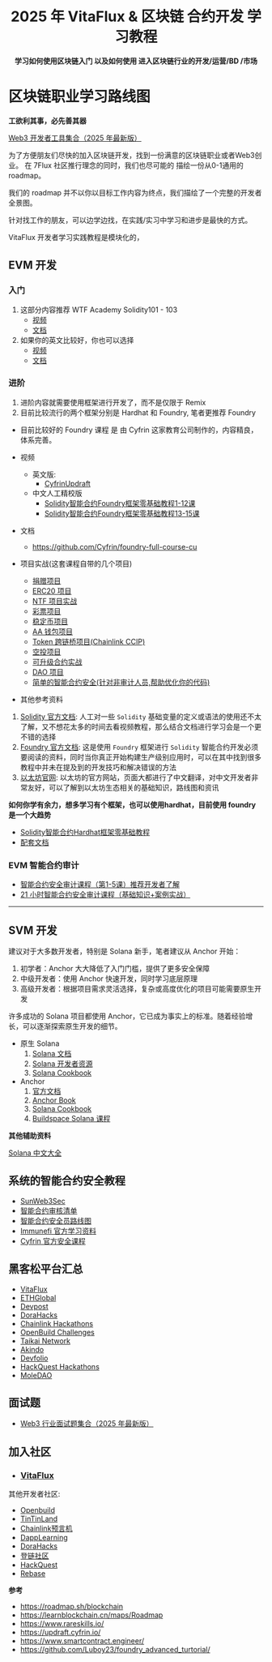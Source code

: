 <h1 align="center"> 2025 年 VitaFlux & 区块链 合约开发 学习教程 <br></h1>
<p align="center"><strong>学习如何使用区块链入门 以及如何使用 进入区块链行业的开发/运营/BD /市场</strong>
</p>

# 区块链职业学习路线图

**工欲利其事，必先善其器**

[Web3 开发者工具集合（2025 年最新版）](https://github.com/sevenflux/awesome-devtool)

为了方便朋友们尽快的加入区块链开发，找到一份满意的区块链职业或者Web3创业。
在 7Flux 社区推行理念的同时，我们也尽可能的 描绘一份从0-1通用的 roadmap。

我们的 roadmap 并不以你以目标工作内容为终点，我们描绘了一个完整的开发者全景图。

针对找工作的朋友，可以边学边找，在实践/实习中学习和进步是最快的方式。

VitaFlux 开发者学习实践教程是模块化的，


## EVM 开发

### 入门
  1. 这部分内容推荐 WTF Academy Solidity101 - 103
     - [视频](https://space.bilibili.com/615957867/channel/collectiondetail?sid=1067760 )
     - [文档](https://www.wtf.academy/zh/course/solidity101)
  2. 如果你的英文比较好，你也可以选择 
     - [视频](https://www.youtube.com/@smartcontractprogrammer/)
     - [文档](https://www.smartcontract.engineer/)
  
### 进阶
  1. 进阶内容就需要使用框架进行开发了，而不是仅限于 Remix
  2. 目前比较流行的两个框架分别是 Hardhat 和 Foundry, 笔者更推荐 Foundry

  - 目前比较好的 Foundry 课程 是 由 Cyfrin 这家教育公司制作的，内容精良，体系完善。
  
  - 视频
    - 英文版:
      - [CyfrinUpdraft](https://updraft.cyfrin.io/)
    - 中文人工精校版
      - [Solidity智能合约Foundry框架零基础教程1-12课](https://www.bilibili.com/video/BV13a4y1F7V3/?spm_id_from=333.1387.search.video_card.click)
      - [Solidity智能合约Foundry框架零基础教程13-15课](https://www.bilibili.com/video/BV1u8411k7Z7/?spm_id_from=333.788.recommend_more_video.0)
  - 文档
    - https://github.com/Cyfrin/foundry-full-course-cu

  - 项目实战(这套课程自带的几个项目)
    - [捐赠项目](https://github.com/Cyfrin/foundry-full-course-cu?tab=readme-ov-file#foundry-fundamentals-section-2-foundry-fund-me)
    - [ERC20 项目](https://github.com/Cyfrin/foundry-full-course-cu?tab=readme-ov-file#advanced-foundry-section-1-foundry-erc20s)
    - [NTF 项目实战](https://github.com/Cyfrin/foundry-full-course-cu?tab=readme-ov-file#advanced-foundry-section-2-foundry-nfts--moodnft)
    - [彩票项目](https://github.com/Cyfrin/foundry-full-course-cu?tab=readme-ov-file#foundry-fundamentals-section-4-foundry-smart-contract-lottery)
    - [稳定币项目](https://github.com/Cyfrin/foundry-full-course-cu?tab=readme-ov-file#advanced-foundry-section-3-foundry-defi--stablecoin-the-pinnacle-project-get-here)
    - [AA 钱包项目](https://github.com/Cyfrin/foundry-full-course-cu?tab=readme-ov-file#advanced-foundry-section-7-foundry-account-abstraction)
    - [Token 跨链桥项目(Chainlink CCIP)](https://github.com/Cyfrin/foundry-full-course-cu?tab=readme-ov-file#advanced-foundry-section-4-foundry-cross-chain-rebase-token)
    - [空投项目](https://github.com/Cyfrin/foundry-full-course-cu?tab=readme-ov-file#advanced-foundry-section-5-foundry-merkle-airdrop-and-signatures)
    - [可升级合约实战](https://github.com/Cyfrin/foundry-full-course-cu?tab=readme-ov-file#advanced-foundry-section-5-foundry-merkle-airdrop-and-signatures)
    - [DAO 项目](https://github.com/Cyfrin/foundry-full-course-cu?tab=readme-ov-file#advanced-foundry-section-8-foundry-dao--governance)
    - [简单的智能合约安全(针对非审计人员,帮助优化你的代码)](https://github.com/Cyfrin/foundry-full-course-cu?tab=readme-ov-file#advanced-foundry-section-9-smart-contract-security--auditing-for-developers)


- 其他参考资料
1. [Solidity 官方文档](https://docs.soliditylang.org/): 人工对一些 `Solidity` 基础变量的定义或语法的使用还不太了解，又不想花太多的时间去看视频教程，那么结合文档进行学习会是一个更不错的选择
2. [Foundry 官方文档](https://book.getfoundry.sh/): 这是使用 `Foundry` 框架进行 `Solidity` 智能合约开发必须要阅读的资料，同时当你真正开始构建生产级别应用时，可以在其中找到很多教程中并未在提及到的开发技巧和解决错误的方法
3. [以太坊官网](https://ethereum.org/zh/): 以太坊的官方网站，页面大都进行了中文翻译，对中文开发者非常友好，可以了解到以太坊生态相关的基础知识，路线图和资讯


**如何你学有余力，想多学习有个框架，也可以使用hardhat，目前使用 foundry 是一个大趋势**

- [Solidity智能合约Hardhat框架零基础教程](https://www.bilibili.com/video/BV1RFsfe5Ek5/)
- [配套文档](https://github.com/smartcontractkit/Web3_tutorial_Chinese)

### EVM 智能合约审计

- [智能合约安全审计课程（第1-5课）推荐开发者了解](https://www.bilibili.com/video/BV1B94y1M71V) 
- [21 小时智能合约安全审计课程（基础知识+案例实战）](https://www.bilibili.com/video/BV1qK4y1i7Zw) 


---
## SVM 开发

建议对于大多数开发者，特别是 Solana 新手，笔者建议从 Anchor 开始：
1. 初学者：Anchor 大大降低了入门门槛，提供了更多安全保障
2. 中级开发者：使用 Anchor 快速开发，同时学习底层原理
3. 高级开发者：根据项目需求灵活选择，复杂或高度优化的项目可能需要原生开发

许多成功的 Solana 项目都使用 Anchor，它已成为事实上的标准。随着经验增长，可以逐渐探索原生开发的细节。
- 原生 Solana
  1. [Solana 文档](https://docs.solana.com/)
  2. [Solana 开发者资源](https://solana.com/developers)
  3. [Solana Cookbook](https://solanacookbook.com)
- Anchor
  1. [官方文档](https://www.anchor-lang.com/)
  2. [Anchor Book](https://book.anchor-lang.com/)
  3. [Solana Cookbook](https://solanacookbook.com/)
  4. [Buildspace Solana 课程](https://buildspace.so/solana)

**其他辅助资料**

[Solana 中文大全](https://www.solana-cn.com/SolanaBasic/000.html)

## 系统的智能合约安全教程
- [SunWeb3Sec](https://github.com/SunWeb3Sec)
- [智能合约审核清单](https://github.com/tamjid0x01/SmartContracts-audit-checklist)
- [智能合约安全员路线图](https://github.com/razzorsec/AuditorsRoadmap)
- [Immunefi 官方学习资料](https://immunefi.com/learn/)
- [Cyfrin 官方安全课程](https://updraft.cyfrin.io/courses/security)


## 黑客松平台汇总

- [VitaFlux](https://t.me/+l4rd2K2W1ONlODk9)
- [ETHGlobal](https://ethglobal.com/)
- [Devpost](https://devpost.com/)
- [DoraHacks](https://dorahacks.io/)
- [Chainlink Hackathons](https://chain.link/hackathon)
- [OpenBuild Challenges](https://openbuild.xyz/learn/challenges)
- [Taikai Network](https://taikai.network/hackathons)
- [Akindo](https://akindo.io/)
- [Devfolio](https://devfolio.co/)
- [HackQuest Hackathons](https://www.hackquest.io/zh-cn/hackathons)
- [MoleDAO](https://moledao.io/#/gather)

## 面试题

- [Web3 行业面试题集合（2025 年最新版）]()


## 加入社区

- ### [VitaFlux](https://t.me/+l4rd2K2W1ONlODk9)

其他开发者社区:

- [Openbuild](https://space.bilibili.com/483336099)
- [TinTinLand](https://space.bilibili.com/1152852334)
- [Chainlink预言机](https://space.bilibili.com/482973600)
- [DappLearning](https://space.bilibili.com/2145417872/)
- [DoraHacks](https://space.bilibili.com/445312136/)
- [登链社区](https://space.bilibili.com/581611011)
- [HackQuest](www.hackquest.io)
- [Rebase](https://space.bilibili.com/382886213) 


**参考**

- https://roadmap.sh/blockchain
- https://learnblockchain.cn/maps/Roadmap
- https://www.rareskills.io/
- https://updraft.cyfrin.io/
- https://www.smartcontract.engineer/
- https://github.com/Luboy23/foundry_advanced_turtorial/

